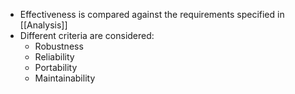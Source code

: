 - Effectiveness is compared against the requirements specified in [[Analysis]]
- Different criteria are considered:
	- Robustness
	- Reliability
	- Portability
	- Maintainability